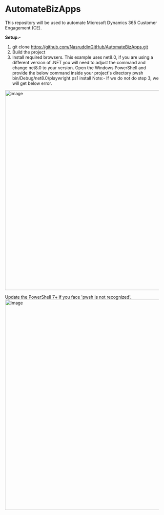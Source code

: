 # AutomateBizApps

This repository will be used to automate Microsoft Dynamics 365 Customer Engagement (CE).

**Setup:-**

1) git clone https://github.com/NasruddinGitHub/AutomateBizApps.git
2) Build the project
3) Install required browsers. This example uses net8.0, if you are using a different version of .NET you will need to adjust the command and change net8.0 to your version.
   Open the Windows PowerShell and provide the below command inside your project's directory
   pwsh bin/Debug/net8.0/playwright.ps1 install
Note:- If we do not do step 3, we will get below error.
<img width="652" alt="image" src="https://github.com/user-attachments/assets/bf5e31c6-89bf-4b28-a439-ec35e8981deb">

Update the PowerShell 7+ if you face 'pwsh is not recognized'.
<img width="686" alt="image" src="https://github.com/user-attachments/assets/2b213fac-1347-40f3-8963-d87f45ee7c8c">




